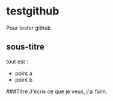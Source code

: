 # testgithub
Pour tester github

## sous-titre

tout est :
- point a
- point b 

###Titre
J'écris ce que je veux, j'ai faim.
